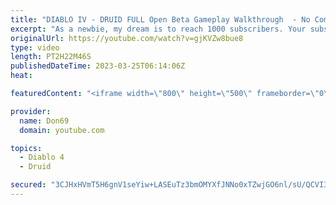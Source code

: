 ```yaml
---
title: "DIABLO IV - DRUID FULL Open Beta Gameplay Walkthrough  - No Commentary"
excerpt: "As a newbie, my dream is to reach 1000 subscribers. Your subscription is a big support in making my small dream come true."
originalUrl: https://youtube.com/watch?v=gjKVZw8bue8
type: video
length: PT2H22M46S
publishedDateTime: 2023-03-25T06:14:06Z
heat: 

featuredContent: "<iframe width=\"800\" height=\"500\" frameborder=\"0\" src=\"https://www.youtube.com/embed/gjKVZw8bue8\" allow=\"accelerometer; autoplay; encrypted-media; gyroscope; picture-in-picture\" allowfullscreen></iframe>"

provider:
  name: Don69
  domain: youtube.com

topics:
  - Diablo 4
  - Druid

secured: "3CJHxHVmT5H6gnV1seYiw+LASEuTz3bmOMYXfJNNo0xTZwjGO6nl/sU/QCVI33n+qUX/Z6I1xSTIfLuWOz9KUinrlA7JLyFqdTusTeT6ot38ii8G7Ojpc2qSrR5X3FYL7Lt1q3njuyKEpfv7K72XMPYRNSmSwDFNYXNZ/VffxWIH4IEen79LgW7wO4ChthoFrsCi8YDOFuD+7qHFPWDWVq6iDWKMcZ6RRnSE6I+Ow1It5tEDEKo1BsQVzfJzXSW5+swP7mPczlrh2N0a972tqeQ6evJjtkjqFDxz9KMAErHkhUpGNmJCzj65NPb5zh821728J+QlqKXh/YBB8n7OUaFv7FBlre8wz121ZfKhZGuvSvvaJQZwMO8EjUoq71zMLjZSnGL87acoHGozoTs0JJSq0M0Oc0dZE58koJS+0l4=;Dg7TrPUHWC8z8p8DOdlhcA=="
---
```


